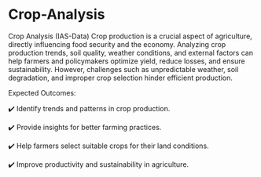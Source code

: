 # Crop-Analysis
Crop Analysis (IAS-Data)
Crop production is a crucial aspect of agriculture, directly influencing food security and the economy. Analyzing crop production trends, soil quality, weather conditions, and external factors can help farmers and policymakers optimize yield, reduce losses, and ensure sustainability. However, challenges such as unpredictable weather, soil degradation, and improper crop selection hinder efficient production.

Expected Outcomes:

✔️ Identify trends and patterns in crop production.

✔️ Provide insights for better farming practices.

✔️ Help farmers select suitable crops for their land conditions.

✔️ Improve productivity and sustainability in agriculture.
